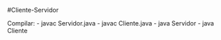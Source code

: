 #Cliente-Servidor

Compilar:
    - javac Servidor.java
    - javac Cliente.java
    - java Servidor
    - java Cliente
